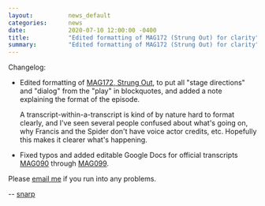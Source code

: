 ```yaml
---
layout:          news_default
categories:      news
date:            2020-07-10 12:00:00 -0400
title:           "Edited formatting of MAG172 (Strung Out) for clarity"
summary:         "Edited formatting of MAG172 (Strung Out) for clarity"
---
```


Changelog:

* Edited formatting of [MAG172, Strung Out]({{site.baseurl}}/tma/172.html), to put all "stage directions" and "dialog" from the "play" in blockquotes, and added a note explaining the format of the episode.
  
  A transcript-within-a-transcript is kind of by nature hard to format clearly, and I've seen several people confused about what's going on, why Francis and the Spider don't have voice actor credits, etc. Hopefully this makes it clearer what's happening.

* Fixed typos and added editable Google Docs for official transcripts [MAG090]({{site.baseurl}}/tma/090.html) through [MAG099]({{site.baseurl}}/tma/099.html).

Please [email me](mailto:snarp@snarp.work) if you run into any problems.

-- [snarp](http://snarp.tumblr.com/)